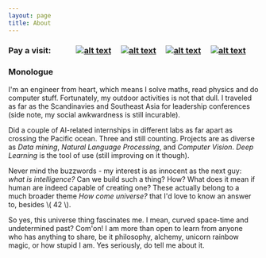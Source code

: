 ```yaml
---
layout: page
title: About
---
```

<!-- Please don't remove this: Grab your social icons from https://github.com/carlsednaoui/gitsocial -->

<!-- display the social media buttons in your README -->



### Pay a visit: &nbsp; &nbsp; &nbsp; &nbsp; &nbsp; &nbsp; [![alt text][1.1]][1] &nbsp; &nbsp; [![alt text][2.1]][2] &nbsp; &nbsp; [![alt text][3.1]][3] &nbsp; &nbsp; [![alt text][4.1]][4]


### Monologue

I'm an engineer from heart, which means I solve maths, read physics and do computer stuff. Fortunately, my outdoor activities is not that dull. I traveled as far as the Scandinavies and Southeast Asia for leadership conferences (side note, my social awkwardness is still incurable).

Did a couple of AI-related internships in different labs as far apart as crossing the Pacific ocean. Three and still counting. Projects are as diverse as _Data mining_, _Natural Language Processing_, and _Computer Vision_. _Deep Learning_ is the tool of use (still improving on it though).

Never mind the buzzwords - my interest is as innocent as the next guy: _what is intelligence?_ Can we build such a thing? How? What does it mean if human are indeed capable of creating one? These actually belong to a much broader theme _How come universe?_ that I'd love to know an answer to,  besides \\( 42 \\).

So yes, this universe thing fascinates me. I mean, curved space-time and undetermined past? Com'on! I am more than open to learn from anyone who has anything to share, be it philosophy, alchemy, unicorn rainbow magic, or how stupid I am. Yes seriously, do tell me about it.

<!-- links to social media icons -->
<!-- no need to change these -->

<!-- icons with padding -->

[1.1]: http://i.imgur.com/CKLpgcs.png (email icon with padding)
[2.1]: http://i.imgur.com/aV59QS6.png (github icon with padding)
[3.1]: http://i.imgur.com/Q9Dr6XJ.png (linkedin icon with padding)
[4.1]: http://i.imgur.com/2amdaUm.png (resume icon with padding)

<!-- icons without padding -->

[1.2]: http://i.imgur.com/CKLpgcs.png (email icon without padding)
[2.2]: http://i.imgur.com/aV59QS6.png (github icon without padding)
[3.2]: http://i.imgur.com/Q9Dr6XJ.png (linkedin plus icon without padding)
[4.2]: http://i.imgur.com/2amdaUm.png (resume icon without padding)


<!-- links to your social media accounts -->
<!-- update these accordingly -->

[1]: mailto:thtrieu@apcs.vn
[2]: http://github.com/thtrieu/
[3]: https://linkedin.com/in/thtrieu95
[4]: http://thtrieu.github.io/resume.pdf

<!-- Please don't remove this: Grab your social icons from https://github.com/carlsednaoui/gitsocial -->